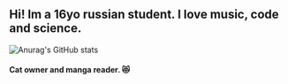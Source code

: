 ## Hi! Im a 16yo russian student. I love music, code and science.
![Anurag's GitHub stats](https://github-readme-stats.vercel.app/api?username=thendrxie&show_icons=true&theme=buefy)
#### Cat owner and manga reader. :heart_eyes_cat:
